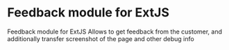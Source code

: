 # Feedback module for ExtJS
Feedback module for ExtJS
Allows to get feedback from the customer, and additionally transfer screenshot of the page and other debug info